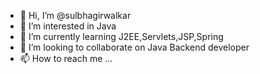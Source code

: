 - 👋 Hi, I’m @sulbhagirwalkar
- 👀 I’m interested in Java 
- 🌱 I’m currently learning J2EE,Servlets,JSP,Spring
- 💞️ I’m looking to collaborate on Java Backend developer
- 📫 How to reach me ...

<!---
sulbhagirwalkar/sulbhagirwalkar is a ✨ special ✨ repository because its `README.md` (this file) appears on your GitHub profile.
You can click the Preview link to take a look at your changes.
--->
